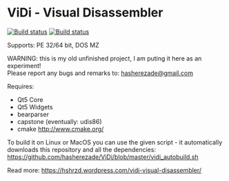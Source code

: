 ViDi - Visual Disassembler
==========

[![Build status](https://ci.appveyor.com/api/projects/status/jdbtd8s1m5hnpgn1?svg=true)](https://ci.appveyor.com/project/hasherezade/vidi)
[![Build status](https://travis-ci.org/hasherezade/ViDi.svg?branch=master)](https://travis-ci.org/hasherezade/ViDi)

Supports: PE 32/64 bit, DOS MZ

WARNING: this is my old unfinished project, I am puting it here as an experiment!<br/>
Please report any bugs and remarks to: hasherezade@gmail.com<br/>

Requires:
+ Qt5 Core<br/>
+ Qt5 Widgets<br/>
+ bearparser
+ capstone (eventually: udis86)
+ cmake http://www.cmake.org/<br/>

To build it on Linux or MacOS you can use the given script - it automatically downloads this repository and all the dependencies:<br/>
https://github.com/hasherezade/ViDi/blob/master/vidi_autobuild.sh<br/>

Read more: https://hshrzd.wordpress.com/vidi-visual-disassembler/
